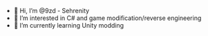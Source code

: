 - 👋 Hi, I’m @9zd - Sehrenity
- 👀 I’m interested in C# and game modification/reverse engineering 
- 🌱 I’m currently learning Unity modding
